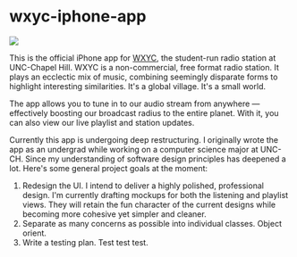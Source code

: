 wxyc-iphone-app
===============

![](https://raw.github.com/jakebromberg/wxyc-iphone-app/master/Resources/mockups/xyc%20listening%20view.png)

This is the official iPhone app for [WXYC](http://wxyc.org/), the student-run radio station at UNC-Chapel Hill. WXYC is a non-commercial, free format radio station. It plays an ecclectic mix of music, combining seemingly disparate forms to highlight interesting similarities. It's a global village. It's a small world. 

The app allows you to tune in to our audio stream from anywhere — effectively boosting our broadcast radius to the entire planet. With it, you can also view our live playlist and station updates.

Currently this app is undergoing deep restructuring. I originally wrote the app as an undergrad while working on a computer science major at UNC-CH. Since my understanding of software design principles has deepened a lot. Here's some general project goals at the moment:

1. Redesign the UI. I intend to deliver a highly polished, professional design. I'm currently drafting mockups for both the listening and playlist views. They will retain the fun character of the current designs while becoming more cohesive yet simpler and cleaner.
1. Separate as many concerns as possible into individual classes. Object orient.
1. Write a testing plan. Test test test.
